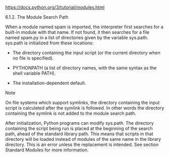 https://docs.python.org/3/tutorial/modules.html

6.1.2. The Module Search Path

When a module named spam is imported, the interpreter first searches for a built-in module with that name. If not found, it then searches for a file named spam.py in a list of directories given by the variable sys.path. sys.path is initialized from these locations:

  * The directory containing the input script (or the current directory when no file is specified).

  * PYTHONPATH (a list of directory names, with the same syntax as the shell variable PATH).

  * The installation-dependent default.

Note

On file systems which support symlinks, the directory containing the input script is calculated after the symlink is followed. In other words the directory containing the symlink is not added to the module search path.

After initialization, Python programs can modify sys.path. The directory containing the script being run is placed at the beginning of the search path, ahead of the standard library path. This means that scripts in that directory will be loaded instead of modules of the same name in the library directory. This is an error unless the replacement is intended. See section Standard Modules for more information.